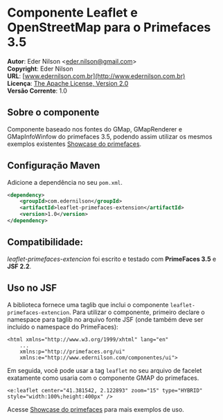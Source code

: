 # Componente Leaflet e OpenStreetMap para o Primefaces 3.5


**Autor**: Eder Nilson <[eder.nilson@gmail.com](mailto:eder.nilson@gmail.com)>  
**Copyright**: Eder Nilson  
**URL**: [www.edernilson.com.br](http://www.edernilson.com.br)  
**Licença**: [The Apache License, Version 2.0](http://www.apache.org/licenses/LICENSE-2.0.txt)  
**Versão Corrente**: 1.0

Sobre o componente
-----

Componente baseado nos fontes do GMap, GMapRenderer e GMapInfoWinfow do primefaces 3.5, podendo assim utilizar os mesmos exemplos existentes [Showcase do primefaces](https://www.primefaces.org/showcase/ui/data/gmap/basic.xhtml).

Configuração Maven
---------

Adicione a dependência no seu `pom.xml`.
```xml
<dependency>
    <groupId>com.edernilson</groupId>
    <artifactId>leaflet-primefaces-extension</artifactId>
    <version>1.0</version>
</dependency>
```

Compatibilidade:
--------------

*leaflet-primefaces-extencion* foi escrito e testado com **PrimeFaces 3.5** e **JSF 2.2**.

Uso no JSF
------------

A biblioteca fornece uma taglib que inclui o componente `leaflet-primefaces-extencion`.
Para utilizar o componente, primeiro declare o namespace para taglib no arquivo fonte JSF (onde também deve ser incluído o namespace do PrimeFaces):

	<html xmlns="http://www.w3.org/1999/xhtml" lang="en"
		...
		xmlns:p="http://primefaces.org/ui"
		xmlns:e="http://www.edernilson.com/componentes/ui">
    
Em seguida, você pode usar a tag `leaflet` no seu arquivo de facelet exatamente como usaria com o componente GMAP do primefaces.

	<e:leaflet center="41.381542, 2.122893" zoom="15" type="HYBRID" style="width:100%;height:400px" />

Acesse [Showcase do primefaces](https://www.primefaces.org/showcase/ui/data/gmap/basic.xhtml) para mais exemplos de uso.